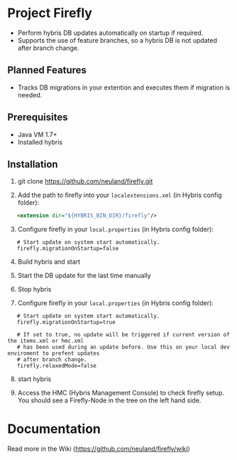 # Project Firefly

* Perform hybris DB updates automatically on startup if required.
* Supports the use of feature branches, so a hybris DB is not updated after branch change.
 
## Planned Features

* Tracks DB migrations in your extention and executes them if migration is needed.

## Prerequisites

* Java VM 1.7+
* Installed hybris

## Installation

1. git clone https://github.com/neuland/firefly.git

2. Add the path to firefly into your `localextensions.xml` (in Hybris config folder):
 ```xml
    <extension dir="${HYBRIS_BIN_DIR}/firefly"/>
 ```
3. Configure firefly in your `local.properties` (in Hybris config folder):
 ```properties
    # Start update on system start automatically.
    firefly.migrationOnStartup=false
 ```

4. Build hybris and start

5. Start the DB update for the last time manually

6. Stop hybris

7. Configure firefly in your `local.properties` (in Hybris config folder):
 ```properties
    # Start update on system start automatically.
    firefly.migrationOnStartup=true
    
    # If set to true, no update will be triggered if current version of the items.xml or hmc.xml 
    # has been used during an update before. Use this on your local dev enviroment to prefent updates 
    # after branch change.
    firefly.relaxedMode=false
 ```

8. start hybris

9. Access the HMC (Hybris Management Console) to check firefly setup. You should see a Firefly-Node in the tree on the left hand side.

# Documentation

Read more in the Wiki (https://github.com/neuland/firefly/wiki) 
